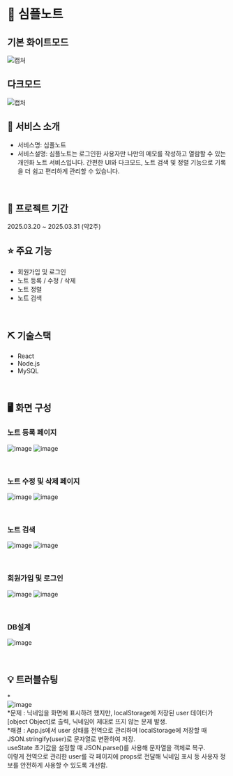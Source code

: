 # 📎 심플노트

## 기본 화이트모드
![캡처](https://github.com/user-attachments/assets/4ffb6d6e-5902-41e4-b411-fab106de4553)
## 다크모드
![캡처](https://github.com/user-attachments/assets/c5abb741-5c29-496f-8b82-f8983b3aa54d)


## 👀 서비스 소개
* 서비스명: 심플노트
* 서비스설명: 심플노트는 로그인한 사용자만 나만의 메모를 작성하고 열람할 수 있는 개인화 노트 서비스입니다.
              간편한 UI와 다크모드, 노트 검색 및 정렬 기능으로 기록을 더 쉽고 편리하게 관리할 수 있습니다.
<br>

## 📅 프로젝트 기간
2025.03.20 ~ 2025.03.31 (약2주)
<br>

## ⭐ 주요 기능
* 회원가입 및 로그인
* 노트 등록 / 수정 / 삭제
* 노트 정렬
* 노트 검색
<br>

## ⛏ 기술스택
* React
* Node.js
* MySQL

<br>

## 🖥 화면 구성

### 노트 등록 페이지
![image](https://github.com/user-attachments/assets/96fbf1cf-dad6-44d1-b401-c93a1b3a9f62)
![image](https://github.com/user-attachments/assets/42020c67-d310-4ed9-9915-8d8732c4307f)





<br>

### 노트 수정 및 삭제 페이지
![image](https://github.com/user-attachments/assets/7a370211-ecdd-4c15-998d-573084073d99)
![image](https://github.com/user-attachments/assets/98877bd0-8af0-4b1d-9523-b99262e8c6ce)






<br>

### 노트 검색
![image](https://github.com/user-attachments/assets/02c1534b-6801-48a8-a880-28079e505507)
![image](https://github.com/user-attachments/assets/4152ed12-24e4-42c4-a576-50a17be50507)





<br>

### 회원가입 및 로그인
![image](https://github.com/user-attachments/assets/45998cf9-ecf1-4670-a4e4-560171a6d7d6)
![image](https://github.com/user-attachments/assets/3f6b4fbd-45ec-49eb-94d2-ef456eb2dfc6)




<br>

### DB설계
![image](https://github.com/user-attachments/assets/3ca82cd8-0c83-4c16-b65c-884ddde7b12c)



<br>

## 💡 트러블슈팅
  
*<br>
![image](https://github.com/user-attachments/assets/1b239f60-0f83-4bea-8242-4b90a918b56e)
<br>
*문제 : 닉네임을 화면에 표시하려 했지만, localStorage에 저장된 user 데이터가 [object Object]로 출력, 닉네임이 제대로 뜨지 않는 문제 발생.
<br>
*해결 : App.js에서 user 상태를 전역으로 관리하며 localStorage에 저장할 때 JSON.stringify(user)로 문자열로 변환하여 저장.<br>
        useState 초기값을 설정할 때 JSON.parse()를 사용해 문자열을 객체로 복구. <br>
        이렇게 전역으로 관리한 user를 각 페이지에 props로 전달해 닉네임 표시 등 사용자 정보를 안전하게 사용할 수 있도록 개선함.
